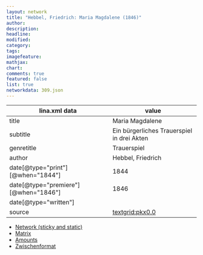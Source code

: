 ```yaml
---
layout: network
title: "Hebbel, Friedrich: Maria Magdalene (1846)"
author:
description:
headline:
modified:
category:
tags:
imagefeature: 
mathjax: 
chart: 
comments: true
featured: false
list: true
networkdata: 309.json
---
```

lina.xml data  | value
------------- | -------------
title|Maria Magdalene
subtitle|Ein bürgerliches Trauerspiel in drei Akten
genretitle|Trauerspiel
author|Hebbel, Friedrich
date[@type="print"][@when="1844"]|1844
date[@type="premiere"][@when="1846"]|1846
date[@type="written"]|
source|[textgrid:pkx0.0](https://textgridlab.org/1.0/tgcrud-public/rest/textgrid:pkx0.0/data)



* [Network (sticky and static)](/network309)
* [Matrix](/matrix309)
* [Amounts](/amounts309)
* [Zwischenformat](/lina309 )
